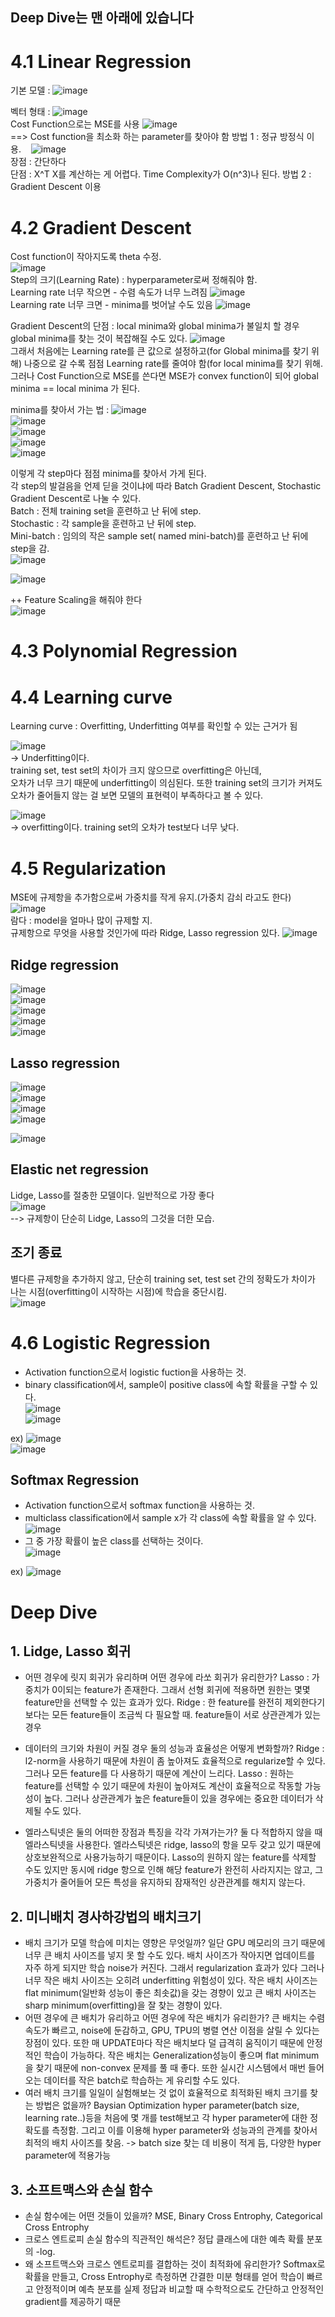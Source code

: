 ## Deep Dive는 맨 아래에 있습니다

# 4.1 Linear Regression

기본 모델 : ![image](https://github.com/user-attachments/assets/7fac37d0-04bf-4cae-8f11-29aa41d7361a)  


벡터 형태 : ![image](https://github.com/user-attachments/assets/352ad60f-1cc3-4581-a26a-a5602f2cf3a3)  
Cost Function으로는 MSE를 사용 ![image](https://github.com/user-attachments/assets/a0d0e750-6d47-483d-9f7a-659df0656033)  
==> Cost function을 최소화 하는 parameter를 찾아야 함
  방법 1 : 정규 방정식 이용.&nbsp;&nbsp;&nbsp;&nbsp;![image](https://github.com/user-attachments/assets/0d635ea7-7f7e-4c84-8cc1-505041632948)  
장점 : 간단하다  
단점 : X^T X를 계산하는 게 어렵다. Time Complexity가 O(n^3)나 된다.
  방법 2 : Gradient Descent 이용  

# 4.2 Gradient Descent

Cost function이 작아지도록 theta 수정.  
![image](https://github.com/user-attachments/assets/d0122cb8-bdd9-4fad-89d8-4b58e0ba0f08)  
Step의 크기(Learning Rate) : hyperparameter로써 정해줘야 함.  
Learning rate 너무 작으면 - 수렴 속도가 너무 느려짐  ![image](https://github.com/user-attachments/assets/fe0b7aee-3c3a-4f02-b229-05bbc052d355)  
Learning rate 너무 크면 - minima를 벗어날 수도 있음  ![image](https://github.com/user-attachments/assets/5713010a-70b8-4e20-a3fc-1411027404a6)  

Gradient Descent의 단점 : local minima와 global minima가 불일치 할 경우 global minima를 찾는 것이 복잡해질 수도 있다. 
![image](https://github.com/user-attachments/assets/66bba130-9edc-4df2-97ae-4737bfcb30ab)  
그래서 처음에는 Learning rate를 큰 값으로 설정하고(for Global minima를 찾기 위해) 나중으로 갈 수록 점점 Learning rate를 줄여야 함(for local minima를 찾기 위해.  
그러나 Cost Function으로 MSE를 쓴다면 MSE가 convex function이 되어 global minima == local minima 가 된다.  

minima를 찾아서 가는 법 : ![image](https://github.com/user-attachments/assets/8e488b3c-bcd2-4748-8914-24d56fbb9940)  
![image](https://github.com/user-attachments/assets/44a594da-10b1-4cb2-a540-2772ff14c998)  
![image](https://github.com/user-attachments/assets/8c3dcf79-e3c6-40e5-8bf5-fa5ca66b3ca5)  
![image](https://github.com/user-attachments/assets/1f978df0-9803-487c-bc42-2f89f314d390)  
![image](https://github.com/user-attachments/assets/6edf43a4-c822-4a1e-bf01-a874dd270dfc)  

이렇게 각 step마다 점점 minima를 찾아서 가게 된다.  
각 step의 발걸음을 언제 딛을 것이냐에 따라 Batch Gradient Descent, Stochastic Gradient Descent로 나눌 수 있다.  
Batch : 전체 training set을 훈련하고 난 뒤에 step.  
Stochastic : 각 sample을 훈련하고 난 뒤에 step.  
Mini-batch : 임의의 작은 sample set( named mini-batch)를 훈련하고 난 뒤에 step을 감.  
![image](https://github.com/user-attachments/assets/eabf1004-a06e-445e-beb2-28cfc44fb012)  

![image](https://github.com/user-attachments/assets/53ae6247-80ae-46dc-a977-6804a3aa2175)  


++ Feature Scaling을 해줘야 한다  
![image](https://github.com/user-attachments/assets/1256d3ba-9b07-4d04-b2f4-5c6ff8531701)  

# 4.3 Polynomial Regression  


# 4.4 Learning curve  
Learning curve : Overfitting, Underfitting 여부를 확인할 수 있는 근거가 됨  


![image](https://github.com/user-attachments/assets/1328981a-c339-410f-9555-43dcb8690ec9)  
-> Underfitting이다.  
training set, test set의 차이가 크지 않으므로 overfitting은 아닌데,  
오차가 너무 크기 때문에 underfitting이 의심된다. 또한 training set의 크기가 커져도 오차가 줄어들지 않는 걸 보면 모델의 표현력이 부족하다고 볼 수 있다.

![image](https://github.com/user-attachments/assets/83d8c6fe-697c-49c8-9ab9-189347c51547)  
-> overfitting이다.
training set의 오차가 test보다 너무 낮다.  

# 4.5 Regularization  
MSE에 규제항을 추가함으로써 가중치를 작게 유지.(가중치 감쇠 라고도 한다)  
![image](https://github.com/user-attachments/assets/4d030630-340e-4394-bcc6-294942429c5e)  
람다 : model을 얼마나 많이 규제할 지.  
규제항으로 무엇을 사용할 것인가에 따라 Ridge, Lasso regression 있다.
![image](https://github.com/user-attachments/assets/e6aa8c0e-8456-4309-bde9-e2a24b20b847)  
##  Ridge regression  
![image](https://github.com/user-attachments/assets/2da64275-87af-4c05-b92f-72cc7cd67d26)  
![image](https://github.com/user-attachments/assets/31795d0a-3e04-4c9d-990e-af752fd61327)  
![image](https://github.com/user-attachments/assets/95e626e7-5a2e-41c7-bedc-d41c9479c12b)  
![image](https://github.com/user-attachments/assets/9891a920-c7c3-4af9-b929-39b524bc38cc)  
![image](https://github.com/user-attachments/assets/e056f9cf-b04e-488b-89c6-3500b25c0689)  

## Lasso regression  
![image](https://github.com/user-attachments/assets/29ddcfa8-e9c4-4b13-bfe4-c5ea21b076f8)  
![image](https://github.com/user-attachments/assets/772b022f-249b-4c0b-b4ea-96fd7174ebaf)  
![image](https://github.com/user-attachments/assets/762db6dc-1f16-42ea-b17b-6733b93c1b4b)  
![image](https://github.com/user-attachments/assets/84a152cc-da1a-41c4-a183-3c296f63a862)  

![image](https://github.com/user-attachments/assets/7195a393-e0cb-4a6f-88e3-6d73f744124b)

## Elastic net regression  
Lidge, Lasso를 절충한 모델이다. 일반적으로 가장 좋다  
![image](https://github.com/user-attachments/assets/2c2012dc-4e74-4533-8d8d-8c7486bde166)  
--> 규제항이 단순히 Lidge, Lasso의 그것을 더한 모습.  

## 조기 종료  
별다른 규제항을 추가하지 않고, 단순히 training set, test set 간의 정확도가 차이가 나는 시점(overfitting이 시작하는 시점)에 학습을 중단시킴.  
![image](https://github.com/user-attachments/assets/b957eafa-28b2-4e7b-b1df-59f97b454f92)  

# 4.6 Logistic Regression  
 - Activation function으로서 logistic fuction을 사용하는 것.
 - binary classification에서, sample이 positive class에 속할 확률을 구할 수 있다.  
![image](https://github.com/user-attachments/assets/73bab3be-9f69-4ff9-b764-a127265669ba)  
![image](https://github.com/user-attachments/assets/680d03da-c46d-45ae-9118-0514d6ff18b5)

ex)  ![image](https://github.com/user-attachments/assets/49450324-5b84-4c5a-babc-b62c34c92b58)  
![image](https://github.com/user-attachments/assets/cd9d59eb-39a4-4c51-a510-3affc3d0011f)  

## Softmax Regression   
 - Activation function으로서 softmax function을 사용하는 것.  
 - multiclass classification에서 sample x가 각 class에 속할 확률을 알 수 있다.
![image](https://github.com/user-attachments/assets/b8452701-4655-47cc-99fa-65489f34863c)  
 - 그 중 가장 확률이 높은 class를 선택하는 것이다.  
![image](https://github.com/user-attachments/assets/4be92deb-87e6-4bc7-afc0-5b75d3477f41)

ex)  ![image](https://github.com/user-attachments/assets/37717b94-8902-494b-b55d-4380ec19e824)    




# Deep Dive
## 1. Lidge, Lasso 회귀  
 - 어떤 경우에 릿지 회귀가 유리하며 어떤 경우에 라쏘 회귀가 유리한가?
     Lasso : 가중치가 0이되는 feature가 존재한다. 그래서 선형 회귀에 적용하면 원한는 몇몇 feature만을 선택할 수 있는 효과가 있다.
     Ridge : 한 feature를 완전히 제외한다기 보다는 모든 feature들이 조금씩 다 필요할 때. feature들이 서로 상관관계가 있는 경우

 - 데이터의 크기와 차원이 커질 경우 둘의 성능과 효율성은 어떻게 변화할까?
     Ridge : l2-norm을 사용하기 때문에 차원이 좀 높아져도 효율적으로 regularize할 수 있다. 그러나 모든 feature를 다 사용하기 때문에 계산이 느리다.
     Lasso : 원하는 feature를 선택할 수 있기 때문에 차원이 높아져도 계산이 효율적으로 작동할 가능성이 높다. 그러나 상관관계가 높은 feature들이 있을 경우에는 중요한 데이터가 삭제될 수도 있다.
   
 - 엘라스틱넷은 둘의 어떠한 장점과 특징을 각각 가져가는가?
     둘 다 적합하지 않을 때 엘라스틱넷을 사용한다. 엘라스틱넷은 ridge, lasso의 항을 모두 갖고 있기 때문에 상호보완적으로 사용가능하기 때문이다.
     Lasso의 원하지 않는 feature를 삭제할 수도 있지만 동시에 ridge 항으로 인해 해당 feature가 완전히 사라지지는 않고, 그 가중치가 줄어들어 모든 특성을 유지하되 잠재적인 상관관계를 해치지 않는다.
     
## 2. 미니배치 경사하강법의 배치크기 
- 배치 크기가 모델 학습에 미치는 영향은 무엇일까?
  일단 GPU 메모리의 크기 때문에 너무 큰 배치 사이즈를 넣지 못 할 수도 있다.
  배치 사이즈가 작아지면 업데이트를 자주 하게 되지만 학습 noise가 커진다. 그래서  regularization 효과가 있다
  그러나 너무 작은 배치 사이즈는 오히려 underfitting 위험성이 있다.
  작은 배치 사이즈는 flat minimum(일반화 성능이 좋은 최솟값)을 갖는 경향이 있고 큰 배치 사이즈는 sharp minimum(overfitting)을 잘 찾는 경향이 있다.
- 어떤 경우에 큰 배치가 유리하고 어떤 경우에 작은 배치가 유리한가?
  큰 배치는 수렴 속도가 빠르고, noise에 둔감하고, GPU, TPU의 병렬 연산 이점을 살릴 수 있다는 장점이 있다. 또한 매 UPDATE마다 작은 배치보다 덜 급격히 움직이기 때문에 안정적인 학습이 가능하다.
  작은 배치는 Generalization성능이 좋으며 flat minimum을 찾기 때문에 non-convex 문제를 풀 때 좋다. 또한 실시간 시스템에서 매번 들어오는 데이터를 작은 batch로 학습하는 게 유리할 수도 있다.
- 여러 배치 크기를 일일이 실험해보는 것 없이 효율적으로 최적화된 배치 크기를 찾는 방법은 없을까?
  Baysian Optimization
  hyper parameter(batch size, learning rate..)등을 처음에 몇 개를 test해보고 각 hyper parameter에 대한 정확도를 측정함. 그리고 이를 이용해 hyper parameter와 성능과의 관계를 찾아서 최적의 배치 사이즈를 찾음. -> batch size 찾는 데 비용이 적게 듬, 다양한 hyper parameter에 적용가능
  
## 3. 소프트맥스와 손실 함수
- 손실 함수에는 어떤 것들이 있을까?
  MSE, Binary Cross Entrophy, Categorical Cross Entrophy
- 크로스 엔트로피 손실 함수의 직관적인 해석은?
  정답 클래스에 대한 예측 확률 분포의 -log.
- 왜 소프트맥스와 크로스 엔트로피를 결합하는 것이 최적화에 유리한가?
  Softmax로 확률을 만들고, Cross Entrophy로 측정하면 간결한 미분 형태를 얻어 학습이 빠르고 안정적이며 예측 분포를 실제 정답과 비교할 때 수학적으로도 간단하고 안정적인 gradient를 제공하기 때문

